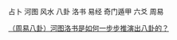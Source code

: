 
占卜 河图 风水 八卦 洛书 易经 奇门遁甲 六爻 周易

[（周易八卦）河图洛书是如何一步步推演出八卦的？](https://www.bilibili.com/video/av56918227/?spm_id_from=333.788.videocard.0)
